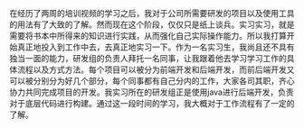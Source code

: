 在经历了两周的培训视频的学习之后，我对于公司所需要研发的项目以及使用工具的用法有了大致的了解。然而现在这个阶段，仅仅只是纸上谈兵。实习实习，就是需要将书本中所得来的知识进行实践，从而强化自己实际操作能力。所以我打算开始真正地投入到工作中去，去真正地实习一下。作为一名实习生，我尚且还不具有独当一面的能力，研发组的负责人拜托一名同事，让我跟着他去学习学习工作的具体流程以及方式方法。每个项目可以被分为前端开发和后端开发，而前后端开发又可以被分别分为好几个部分，每个同事都有自己分内的工作，大家各司其职，齐心协力共同完成项目的开发。我实习所在的研发组正是使用java进行后端开发，负责对于底层代码进行构建。通过这一段时间的学习，我大概对于工作流程有了一定的了解。